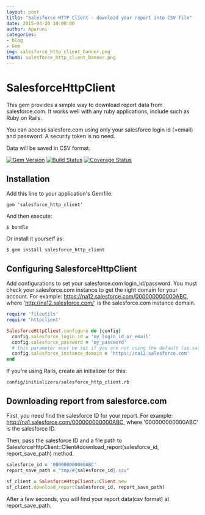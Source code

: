 ```yaml
---
layout: post
title: "Salesforce HTTP Client - download your report into CSV file"
date: 2015-04-20 10:00:00
author: Apuruni
categories:
- blog
- Gem
img: salesforce_http_client_banner.png
thumb: salesforce_http_client_banner.png
---
```


# SalesforceHttpClient

This gem provides a simple way to download report data from salesforce.com.
It works well with any ruby applications, include such as Ruby on Rails.

You can access salesfore.com using only your salesforce login id (=email) and password.
A security token is no need.

Data will be saved in CSV format.

[![Gem Version](https://badge.fury.io/rb/salesforce_http_client.svg)](http://badge.fury.io/rb/salesforce_http_client)
[![Build Status](https://travis-ci.org/apuruni/salesforce_http_client.svg?branch=master)](https://travis-ci.org/apuruni/salesforce_http_client)
[![Coverage Status](https://coveralls.io/repos/apuruni/salesforce_http_client/badge.svg?branch=master)](https://coveralls.io/r/apuruni/salesforce_http_client?branch=master)

## Installation

Add this line to your application's Gemfile:

    gem 'salesforce_http_client'

And then execute:

    $ bundle

Or install it yourself as:

    $ gem install salesforce_http_client

## Configuring SalesforceHttpClient

Add configurations to set your salesforce.com login_id/password.
You must check your salesforce.com instance to get the right domain for your account.
For example:  https://na12.salesforce.com/000000000000ABC, where 'http://na12.salesforce.com/' is the salesforce.com instance domain.

```ruby
require 'fileutils'
require 'httpclient'

SalesforceHttpClient.configure do |config|
  config.salesforce_login_id = 'my_login_id_or_email'
  config.salesforce_password = 'my_password'
  # this parameter must be set if you are not using the default (ap.salesforce.com) instance domain of this gem.
  config.salesforce_instance_domain = 'https://na12.salesforce.com'
end
```

If you're using Rails, create an initializer for this:

    config/initializers/salesforce_http_client.rb

## Downloading report from salesforce.com

First, you need find the salesforce ID for your report.
For example:  http://na1.salesforce.com/000000000000ABC, where '000000000000ABC' is the salesforce ID.

Then, pass the salesforce ID and a file path to  SalesforceHttpClient::Client#download_report(salesforce_id, report_save_path) method.

```ruby
salesforce_id = '000000000000ABC'
report_save_path = "tmp/#{salesforce_id}.csv"

sf_client = SalesforceHttpClient::Client.new
sf_client.download_report(salesforce_id, report_save_path)
```

After a few seconds, you will find your report data(csv format) at report_save_path.
